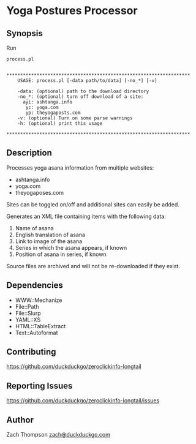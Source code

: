 # Yoga Postures Processor

## Synopsis

Run

    process.pl


    *******************************************************************
        USAGE: process.pl [-data path/to/data] [-no_*] [-v]

        -data: (optional) path to the download directory
        -no_*: (optional) turn off download of a site:
          ayi: ashtanga.info 
           yc: yoga.com
           yp: theyogaposts.com 
        -v: (optional) Turn on some parse warnings
        -h: (optional) print this usage

    *******************************************************************

## Description

Processes yoga asana information from multiple websites:

* ashtanga.info
* yoga.com
* theyogaposes.com

Sites can be toggled on/off and additional sites can easily be added.

Generates an XML file containing items with the following data:

1. Name of asana
2. English translation of asana
3. Link to image of the asana
4. Series in which the asana appears, if known
5. Position of asana in series, if known

Source files are archived and will not be re-downloaded if they exist.

## Dependencies 

* WWW::Mechanize
* File::Path
* File::Slurp
* YAML::XS
* HTML::TableExtract
* Text::Autoformat

## Contributing

<https://github.com/duckduckgo/zeroclickinfo-longtail>

## Reporting Issues

<https://github.com/duckduckgo/zeroclickinfo-longtail/issues>

## Author

Zach Thompson <zach@duckduckgo.com>
